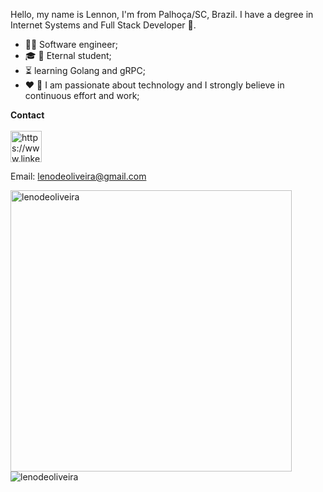 
Hello, my name is Lennon, I'm from Palhoça/SC, Brazil. I have a degree in Internet Systems and Full Stack Developer 🚀.

- :man_technologist: Software engineer;
- :mortar_board: :notebook: Eternal student;
- :hourglass_flowing_sand: learning Golang and gRPC;
- :heart: :muscle: I am passionate about technology and I strongly believe in continuous effort and work;

__Contact__
<br>
<br>
<a href="https://www.linkedin.com/in/johnlennondeoliveira/" target="blank"><img align="center" src="https://cdn.jsdelivr.net/npm/simple-icons@3.0.1/icons/linkedin.svg" alt="https://www.linkedin.com/in/johnlennondeoliveira/" height="50" width="50" /></a>

Email: lenodeoliveira@gmail.com


<p><img align="left" src="https://github-readme-stats.vercel.app/api?username=lenodeoliveira&show_icons=true&theme=radical" alt="lenodeoliveira"  width="450" /></p>

<p>
<img align="left" src="https://github-readme-stats.vercel.app/api/top-langs?username=lenodeoliveira&theme=radical&show_icons=true&locale=en&layout=compact" alt="lenodeoliveira"  /></p>
